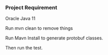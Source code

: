 ### Project Requirement ###
Oracle Java 11

Run mvn clean to remove things

Run Mavn Install to generate protobuf classes.

Then run the test. 